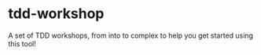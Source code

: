 # tdd-workshop
A set of TDD workshops, from into to complex to help you get started using this tool!
